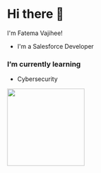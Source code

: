 # Hi there 👋 

I'm Fatema Vajihee!
* I'm a Salesforce Developer

### I’m currently learning 
 * Cybersecurity 
<img height="180em" src="https://github-readme-stats.vercel.app/api?username=Fatema110&show_icons=true&hide_border=true&&count_private=true&include_all_commits=true" />




<!-- BLOG-POST-LIST:START -->
<!-- BLOG-POST-LIST:END -->


<!--
**Fatema110/Fatema110** is a ✨ _special_ ✨ repository because its `README.md` (this file) appears on your GitHub profile.
Here are some ideas to get you started:
-->



<!--
- 👯 I’m looking to collaborate on ...
- 🤔 I’m looking for help with ...
- 💬 Ask me about ...
- 📫 How to reach me: ...
- 😄 Pronouns: ...
- ⚡ Fun fact: Love Reading Books
-->
